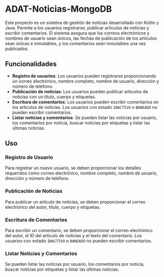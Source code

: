 # ADAT-Noticias-MongoDB

Este proyecto es un sistema de gestión de noticias desarrollado con Kotlin y Java. Permite a los usuarios registrarse, publicar artículos de noticias y escribir comentarios. El sistema asegura que los correos electrónicos y nombres de usuario sean únicos, las fechas de publicación de los artículos sean únicas e inmutables, y los comentarios sean inmutables una vez publicados.

## Funcionalidades

- **Registro de usuarios**: Los usuarios pueden registrarse proporcionando un correo electrónico, nombre completo, nombre de usuario, dirección y número de teléfono.
- **Publicación de noticias**: Los usuarios pueden publicar artículos de noticias con un título, cuerpo y etiquetas.
- **Escritura de comentarios**: Los usuarios pueden escribir comentarios en los artículos de noticias. Los usuarios con estado `INACTIVO` o `BANEADO` no pueden escribir comentarios.
- **Listar noticias y comentarios**: Se pueden listar las noticias por usuario, los comentarios por noticia, buscar noticias por etiquetas y listar las últimas noticias.

## Uso

### Registro de Usuario

Para registrar un nuevo usuario, se deben proporcionar los detalles requeridos como correo electrónico, nombre completo, nombre de usuario, dirección y número de teléfono.

### Publicación de Noticias

Para publicar un artículo de noticias, se deben proporcionar el correo electrónico del autor, título, cuerpo y etiquetas.

### Escritura de Comentarios

Para escribir un comentario, se deben proporcionar el correo electrónico del autor, el ID del artículo de noticias y el texto del comentario. Los usuarios con estado `INACTIVO` o `BANEADO` no pueden escribir comentarios.

### Listar Noticias y Comentarios

Se pueden listar las noticias por usuario, los comentarios por noticia, buscar noticias por etiquetas y listar las últimas noticias.

